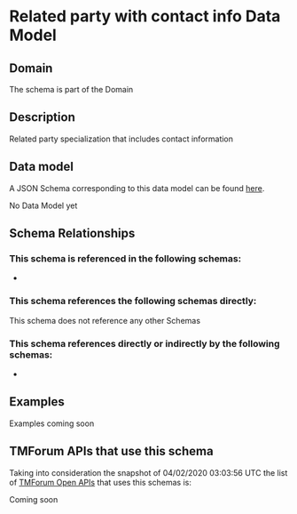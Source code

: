 # Related party with contact info Data Model

## Domain

The  schema is part of the  Domain

## Description

Related party specialization that includes contact information

## Data model

A JSON Schema corresponding to this data model can be found
[here](https://github.com/tmforum-rand/schemas/blob/candidates/EngagedParty/RelatedPartyWithContactInfo.schema.json).

No Data Model yet

## Schema Relationships

### This schema is referenced in the following schemas:

-

### This schema references the following schemas directly:

This schema does not reference any other Schemas

### This schema references directly or indirectly by the following schemas:

-



## Examples

Examples coming soon

## TMForum APIs that use this schema

Taking into consideration the snapshot of 04/02/2020 03:03:56 UTC the list of [TMForum Open APIs](https://www.tmforum.org/open-apis/) that uses this schemas is:

Coming soon
